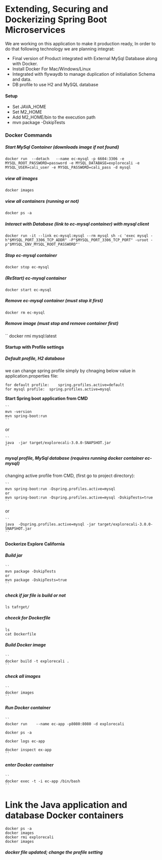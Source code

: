# Extending, Securing and Dockerizing Spring Boot Microservices

We are working on this application to make it production ready, In order to do that following technology we are planning integrat:

-	Final version of Product integrated with External MySql Database along with Docker.
-	Install Docker For Mac/Windows/Linux
- 	Integrated with flywaydb to manage duplication of initialiation Schema and data.
-	DB profile to use H2 and MySQL database


#### Setup

-	Set JAVA_HOME
-	Set M2_HOME
-	Add M2_HOME/bin to the execution path
-	mvn package -DskipTests


### Docker Commands
##### Start MySql Container (downloads image if not found)
``
docker run  --detach   --name ec-mysql -p 6604:3306 -e MYSQL_ROOT_PASSWORD=password -e MYSQL_DATABASE=explorecali -e MYSQL_USER=cali_user -e MYSQL_PASSWORD=cali_pass -d mysql
``

##### view all images
``
docker images
``

##### view all containers (running or not)
``
docker ps -a
``
##### Interact with Database (link to ec-mysql container) with mysql client
``
docker run -it --link ec-mysql:mysql --rm mysql sh -c 'exec mysql -h"$MYSQL_PORT_3306_TCP_ADDR" -P"$MYSQL_PORT_3306_TCP_PORT" -uroot -p"$MYSQL_ENV_MYSQL_ROOT_PASSWORD"'
``
##### Stop ec-mysql container
``
docker stop ec-mysql
``
##### (ReStart) ec-mysql container
``
docker start ec-mysql
``
##### Remove ec-mysql container (must stop it first)
``
docker rm ec-mysql
``
##### Remove image (must stop and remove container first)
``
docker rmi mysql:latest



#### Startup with Profile settings
##### Default profile, H2 database

we can change spring profile simply by chnaging below value in application.properties file:

	for default profile:	spring.profiles.active=default
	for mysql profile:	spring.profiles.active=mysql


**Start Spring boot application from CMD**

	``
	mvn -version
	mvn spring-boot:run
	``
or

	``
	java  -jar target/explorecali-3.0.0-SNAPSHOT.jar
	``


##### mysql profile, MySql database (requires running docker container ec-mysql)
changing active profile from CMD, (first go to project directory):


	``
	mvn spring-boot:run -Dspring.profiles.active=mysql 
	or
	mvn spring-boot:run -Dspring.profiles.active=mysql -DskipTests=true
	``

or

	``
	java  -Dspring.profiles.active=mysql -jar target/explorecali-3.0.0-SNAPSHOT.jar
	``
	

#### Dockerize Explore California

##### Build jar
	``
	mvn package -DskipTests
	or
	mvn package -DskipTests=true
	``
##### check if jar file is build or not
	ls tafrget/  

##### chceck for Dockerfile
	ls
	cat Dockerfile

##### Build Docker image
	``
	docker build -t explorecali .
	``
##### check all images
	``
	docker images
	``
##### Run Docker container
	``
	docker run    --name ec-app -p8080:8080 -d explorecali
	
	docker ps -a
	
	docker logs ec-app
	
	docker inspect ex-app
	``
##### enter Docker container
	``
	docker exec -t -i ec-app /bin/bash
	``


# Link the Java application and database Docker containers

	docker ps -a
	docker images
	docker rmi explorecali
	docker images
##### docker file updated; change the profile setting




















